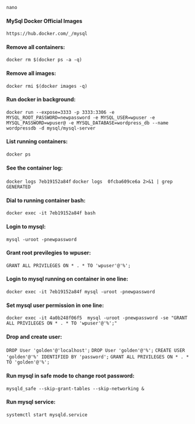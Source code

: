 `nano`
#### MySql Docker Official Images
`https://hub.docker.com/_/mysql`

#### Remove all containers:
`docker rm $(docker ps -a -q)`
#### Remove all images:
`docker rmi $(docker images -q)`
#### Run docker in background:
`docker run --expose=3333 -p 3333:3306 -e MYSQL_ROOT_PASSWORD=newpassword -e MYSQL_USER=wpuser -e MYSQL_PASSWORD=wpuser@ -e MYSQL_DATABASE=wordpress_db --name wordpressdb -d mysql/mysql-server` 
#### List running containers:
`docker ps`
#### See the container log:
`docker logs 7eb19152a84f`
`docker logs  0fcba609ce6a 2>&1 | grep GENERATED`
#### Dial to running container bash:
`docker exec -it 7eb19152a84f bash`
#### Login to mysql:
`mysql -uroot -pnewpassword`
#### Grant root previlegies to wpuser: 
`GRANT ALL PRIVILEGES ON * . * TO 'wpuser'@'%';`

#### Login to mysql running on container in one line:
`docker exec -it 7eb19152a84f mysql -uroot -pnewpassword`
#### Set mysql user permission in one line:
`docker exec -it 4a0b248f06f5  mysql -uroot -pnewpassword -se "GRANT ALL PRIVILEGES ON * . * TO 'wpuser'@'%';"`

#### Drop and create user:
`DROP User 'golden'@'localhost';`
`DROP User 'golden'@'%';`
`CREATE USER 'golden'@'%' IDENTIFIED BY 'password';`
`GRANT ALL PRIVILEGES ON * . * TO 'golden'@'%';`

#### Run mysql in safe mode to change root password:
`mysqld_safe --skip-grant-tables --skip-networking &`

#### Run mysql service:
`systemctl start mysqld.service`
